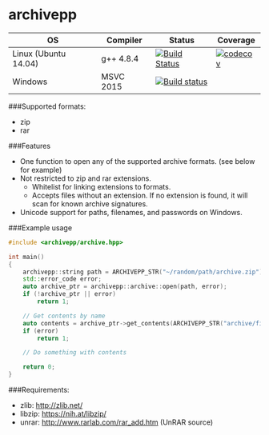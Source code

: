 # archivepp

OS | Compiler | Status | Coverage
---|----------|--------|----------
Linux (Ubuntu 14.04)|g++ 4.8.4|[![Build Status](https://travis-ci.org/pierobot/archivepp.svg?branch=master)](https://travis-ci.org/pierobot/archivepp)|[![codecov](https://codecov.io/gh/pierobot/archivepp/branch/master/graph/badge.svg)](https://codecov.io/gh/pierobot/archivepp)|
Windows|MSVC 2015|[![Build status](https://ci.appveyor.com/api/projects/status/xh4vt4cuw4l4d6hg/branch/master?svg=true)](https://ci.appveyor.com/project/pierobot/archivepp/branch/master)| |

###Supported formats:
* zip
* rar

###Features
- One function to open any of the supported archive formats. (see below for example)
- Not restricted to zip and rar extensions.
    - Whitelist for linking extensions to formats.
    - Accepts files without an extension. If no extension is found, it will scan for known archive signatures.
- Unicode support for paths, filenames, and passwords on Windows.

###Example usage
```cpp
#include <archivepp/archive.hpp>

int main()
{
    archivepp::string path = ARCHIVEPP_STR("~/random/path/archive.zip");
    std::error_code error;
    auto archive_ptr = archivepp::archive::open(path, error);
    if (!archive_ptr || error)
        return 1;

    // Get contents by name
    auto contents = archive_ptr->get_contents(ARCHIVEPP_STR("archive/file"), error);
    if (error)
        return 1;

    // Do something with contents

    return 0;
}
```

###Requirements:
* zlib: http://zlib.net/
* libzip: https://nih.at/libzip/
* unrar: http://www.rarlab.com/rar_add.htm (UnRAR source)
